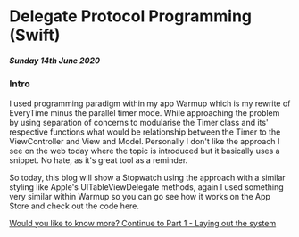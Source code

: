 # Delegate Protocol Programming (Swift)
##### Sunday 14th June 2020

### Intro
I used programming paradigm within my app Warmup which is my rewrite of EveryTime minus the parallel timer mode. While approaching the problem by using separation of concerns to modularise the Timer class and its' respective functions what would be relationship between the Timer to the ViewController and View and Model. Personally I don't like the approach I see on the web today where the topic is introduced but it basically uses a snippet. No hate, as it's great tool as a reminder.

So today, this blog will show a Stopwatch using the approach with a similar styling like Apple's UITableViewDelegate methods, again I used something very similar within Warmup so you can go see how it works on the App Store and check out the code here.

[Would you like to know more? Continue to Part 1 - Laying out the system](./LayoutTheSystem_Part1.MD)
